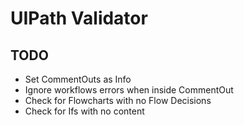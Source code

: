 # UIPath Validator

## TODO

- Set CommentOuts as Info
- Ignore workflows errors when inside CommentOut
- Check for Flowcharts with no Flow Decisions
- Check for Ifs with no content